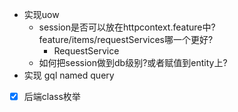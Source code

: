 - 实现uow
    - session是否可以放在httpcontext.feature中?feature/items/requestServices哪一个更好?
        - RequestService
    - 如何把session做到db级别?或者赋值到entity上?
- 实现 gql named query
- [x] 后端class枚举
